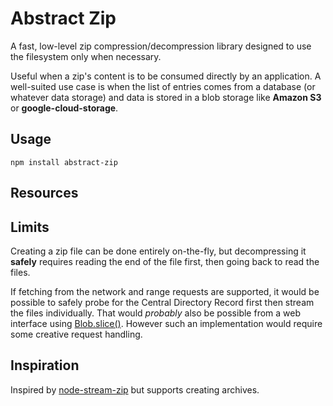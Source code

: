 # Abstract Zip

A fast, low-level zip compression/decompression library designed to use the filesystem only when necessary.

Useful when a zip's content is to be consumed directly by an application. A well-suited use case is when the list of entries comes from a database (or whatever data storage) and data is stored in a blob storage like  **Amazon S3** or  **google-cloud-storage**.


## Usage

```
npm install abstract-zip
```

## Resources


## Limits

Creating a zip file can be done entirely on-the-fly, but decompressing it **safely** requires reading the end of the file first, then going back to read the files.

If fetching from the network and range requests are supported, it would be possible to safely probe for the Central Directory Record first then stream the files individually. That would _probably_ also be possible from a web interface using [Blob.slice()](https://developer.mozilla.org/en-US/docs/Web/API/Blob/slice). However such an implementation would require some creative request handling.

## Inspiration

Inspired by [node-stream-zip](https://www.npmjs.com/package/node-stream-zip) but supports creating archives.

